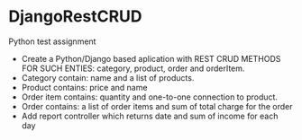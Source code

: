 # DjangoRestCRUD
Python test assignment

- Create a Python/Django based aplication with REST CRUD METHODS FOR SUCH ENTIES: category, product, order and orderItem.
- Category contain: name and a list of products.
- Product contains: price and name
- Order item contains: quantity and one-to-one connection to product.
- Order contains: a list of order items and sum of total charge for the order
- Add report controller which returns date and sum of income for each day

